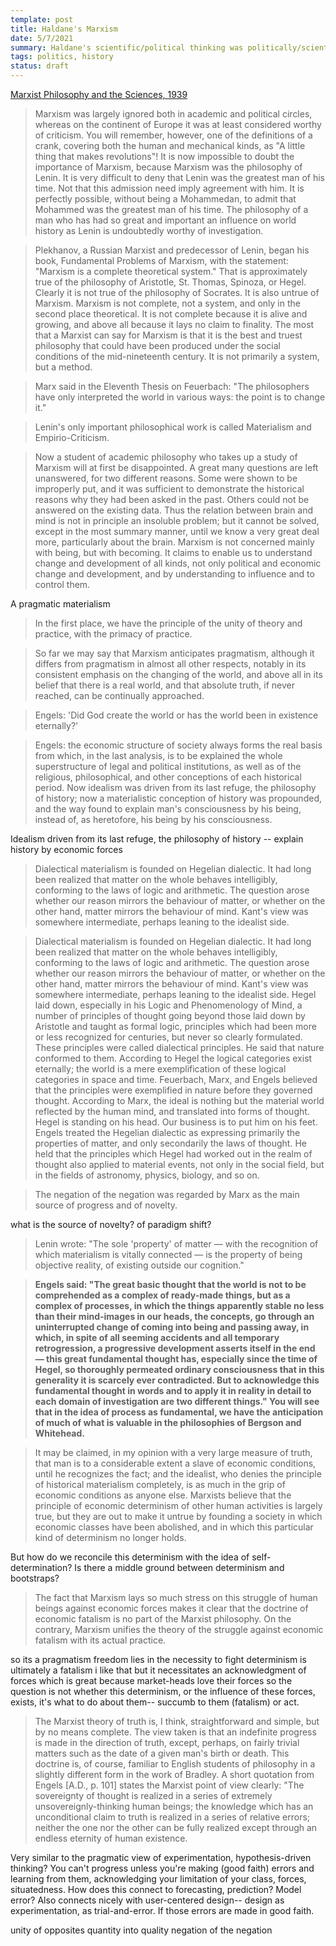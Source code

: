 ```yaml
---
template: post
title: Haldane's Marxism
date: 5/7/2021
summary: Haldane's scientific/political thinking was politically/scientifically motivated
tags: politics, history
status: draft
---
```


[Marxist Philosophy and the Sciences, 1939](https://www.marxists.org/archive/haldane/works/1930s/philosophy.htm)

> Marxism was largely ignored both in academic and political circles, whereas on the continent of Europe it was at least considered worthy of criticism. You will remember, however, one of the definitions of a crank, covering both the human and mechanical kinds, as "A little thing that makes revolutions"! It is now impossible to doubt the importance of Marxism, because Marxism was the philosophy of Lenin. It is very difficult to deny that Lenin was the greatest man of his time. Not that this admission need imply agreement with him. It is perfectly possible, without being a Mohammedan, to admit that Mohammed was the greatest man of his time. The philosophy of a man who has had so great and important an influence on world history as Lenin is undoubtedly worthy of investigation.

> Plekhanov, a Russian Marxist and predecessor of Lenin, began his book, Fundamental Problems of Marxism, with the statement: "Marxism is a complete theoretical system." That is approximately true of the philosophy of Aristotle, St. Thomas, Spinoza, or Hegel. Clearly it is not true of the philosophy of Socrates. It is also untrue of Marxism. Marxism is not complete, not a system, and only in the second place theoretical. It is not complete because it is alive and growing, and above all because it lays no claim to finality. The most that a Marxist can say for Marxism is that it is the best and truest philosophy that could have been produced under the social conditions of the mid-nineteenth century. It is not primarily a system, but a method.

> Marx said in the Eleventh Thesis on Feuerbach: "The philosophers have only interpreted the world in various ways: the point is to change it."

> Lenin's only important philosophical work is called Materialism and Empirio-Criticism.

> Now a student of academic philosophy who takes up a study of Marxism will at first be disappointed. A great many questions are left unanswered, for two different reasons. Some were shown to be improperly put, and it was sufficient to demonstrate the historical reasons why they had been asked in the past. Others could not be answered on the existing data. Thus the relation between brain and mind is not in principle an insoluble problem; but it cannot be solved, except in the most summary manner, until we know a very great deal more, particularly about the brain. Marxism is not concerned mainly with being, but with becoming. It claims to enable us to understand change and development of all kinds, not only political and economic change and development, and by understanding to influence and to control them.

A pragmatic materialism

> In the first place, we have the principle of the unity of theory and practice, with the primacy of practice.

> So far we may say that Marxism anticipates pragmatism, although it differs from pragmatism in almost all other respects, notably in its consistent emphasis on the changing of the world, and above all in its belief that there is a real world, and that absolute truth, if never reached, can be continually approached.

> Engels: 'Did God create the world or has the world been in existence eternally?'

> Engels:  the economic structure of society always forms the real basis from which, in the last analysis, is to be explained the whole superstructure of legal and political institutions, as well as of the religious, philosophical, and other conceptions of each historical period. Now idealism was driven from its last refuge, the philosophy of history; now a materialistic conception of history was propounded, and the way found to explain man's consciousness by his being, instead of, as heretofore, his being by his consciousness.

Idealism driven from its last refuge, the philosophy of history -- explain history by economic forces

> Dialectical materialism is founded on Hegelian dialectic. It had long been realized that matter on the whole behaves intelligibly, conforming to the laws of logic and arithmetic. The question arose whether our reason mirrors the behaviour of matter, or whether on the other hand, matter mirrors the behaviour of mind. Kant's view was somewhere intermediate, perhaps leaning to the idealist side.

>  Dialectical materialism is founded on Hegelian dialectic. It had long been realized that matter on the whole behaves intelligibly, conforming to the laws of logic and arithmetic. The question arose whether our reason mirrors the behaviour of matter, or whether on the other hand, matter mirrors the behaviour of mind. Kant's view was somewhere intermediate, perhaps leaning to the idealist side. 
Hegel laid down, especially in his Logic and Phenomenology of Mind, a number of principles of thought going beyond those laid down by Aristotle and taught as formal logic, principles which had been more or less recognized for centuries, but never so clearly formulated. These principles were called dialectical principles. He said that nature conformed to them. According to Hegel the logical categories exist eternally; the world is a mere exemplification of these logical categories in space and time. Feuerbach, Marx, and Engels believed that the principles were exemplified in nature before they governed thought. According to Marx, the ideal is nothing but the material world reflected by the human mind, and translated into forms of thought. Hegel is standing on his head. Our business is to put him on his feet. Engels treated the Hegelian dialectic as expressing primarily the properties of matter, and only secondarily the laws of thought. He held that the principles which Hegel had worked out in the realm of thought also applied to material events, not only in the social field, but in the fields of astronomy, physics, biology, and so on.

> The negation of the negation was regarded by Marx as the main source of progress and of novelty.

what is the source of novelty? of paradigm shift?

> Lenin wrote: "The sole 'property' of matter — with the recognition of which materialism is vitally connected — is the property of being objective reality, of existing outside our cognition." 

> **Engels said: "The great basic thought that the world is not to be comprehended as a complex of ready-made things, but as a complex of processes, in which the things apparently stable no less than their mind-images in our heads, the concepts, go through an uninterrupted change of coming into being and passing away, in which, in spite of all seeming accidents and all temporary retrogression, a progressive development asserts itself in the end — this great fundamental thought has, especially since the time of Hegel, so thoroughly permeated ordinary consciousness that in this generality it is scarcely ever contradicted. But to acknowledge this fundamental thought in words and to apply it in reality in detail to each domain of investigation are two different things." You will see that in the idea of process as fundamental, we have the anticipation of much of what is valuable in the philosophies of Bergson and Whitehead.**

> It may be claimed, in my opinion with a very large measure of truth, that man is to a considerable extent a slave of economic conditions, until he recognizes the fact; and the idealist, who denies the principle of historical materialism completely, is as much in the grip of economic conditions as anyone else. Marxists believe that the principle of economic determinism of other human activities is largely true, but they are out to make it untrue by founding a society in which economic classes have been abolished, and in which this particular kind of determinism no longer holds.

But how do we reconcile this determinism with the idea of self-determination? Is there a middle ground between determinism and bootstraps?

> The fact that Marxism lays so much stress on this struggle of human beings against economic forces makes it clear that the doctrine of economic fatalism is no part of the Marxist philosophy. On the contrary, Marxism unifies the theory of the struggle against economic fatalism with its actual practice.

so its a pragmatism
freedom lies in the necessity to fight
determinism is ultimately a fatalism
i like that
but it necessitates an acknowledgment of forces
which is great because market-heads love their forces
so the question is not whether this determinism, or the influence of these forces, exists, it's what to do about them-- succumb to them (fatalism) or act.

>  The Marxist theory of truth is, I think, straightforward and simple, but by no means complete. The view taken is that an indefinite progress is made in the direction of truth, except, perhaps, on fairly trivial matters such as the date of a given man's birth or death. This doctrine is, of course, familiar to English students of philosophy in a slightly different form in the work of Bradley. A short quotation from Engels [A.D., p. 101] states the Marxist point of view clearly: "The sovereignty of thought is realized in a series of extremely unsovereignly-thinking human beings; the knowledge which has an unconditional claim to truth is realized in a series of relative errors; neither the one nor the other can be fully realized except through an endless eternity of human existence.

Very similar to the pragmatic view of experimentation, hypothesis-driven thinking? You can't progress unless you're making (good faith) errors and learning from them, acknowledging your limitation of your class, forces, situatedness. How does this connect to forecasting, prediction? Model error? Also connects nicely with user-centered design-- design as experimentation, as trial-and-error. If those errors are made in good faith.

unity of opposites
quantity into quality
negation of the negation
